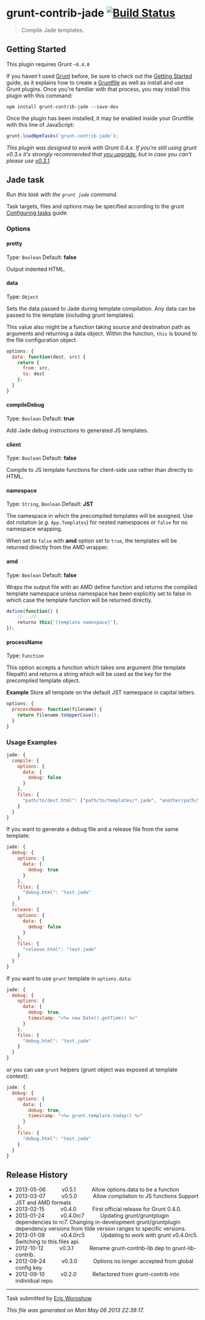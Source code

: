 # grunt-contrib-jade [![Build Status](https://travis-ci.org/gruntjs/grunt-contrib-jade.png?branch=master)](https://travis-ci.org/gruntjs/grunt-contrib-jade)

> Compile Jade templates.



## Getting Started
This plugin requires Grunt `~0.4.0`

If you haven't used [Grunt](http://gruntjs.com/) before, be sure to check out the [Getting Started](http://gruntjs.com/getting-started) guide, as it explains how to create a [Gruntfile](http://gruntjs.com/sample-gruntfile) as well as install and use Grunt plugins. Once you're familiar with that process, you may install this plugin with this command:

```shell
npm install grunt-contrib-jade --save-dev
```

Once the plugin has been installed, it may be enabled inside your Gruntfile with this line of JavaScript:

```js
grunt.loadNpmTasks('grunt-contrib-jade');
```

*This plugin was designed to work with Grunt 0.4.x. If you're still using grunt v0.3.x it's strongly recommended that [you upgrade](http://gruntjs.com/upgrading-from-0.3-to-0.4), but in case you can't please use [v0.3.1](https://github.com/gruntjs/grunt-contrib-jade/tree/grunt-0.3-stable).*



## Jade task
_Run this task with the `grunt jade` command._

Task targets, files and options may be specified according to the grunt [Configuring tasks](http://gruntjs.com/configuring-tasks) guide.
### Options

#### pretty
Type: `Boolean`
Default: **false**

Output indented HTML.

#### data
Type: `Object`

Sets the data passed to Jade during template compilation. Any data can be passed to the template (including grunt templates).

This value also might be a function taking source and destination path as arguments and returning a data object. Within the function, `this` is bound to the file configuration object.

```js
options: {
  data: function(dest, src) {
    return {
      from: src,
      to: dest
    };
  }
}
```


#### compileDebug
Type: `Boolean`
Default: **true**

Add Jade debug instructions to generated JS templates.

#### client
Type: `Boolean`
Default: **false**

Compile to JS template functions for client-side use rather than directly to HTML.

#### namespace
Type: `String`, `Boolean`
Default: **JST**

The namespace in which the precompiled templates will be assigned. Use dot notation (*e.g.* `App.Templates`) for nested namespaces or `false` for no namespace wrapping.

When set to `false` with **amd** option set to `true`, the templates will be returned directly from the AMD wrapper.


#### amd
Type: `Boolean`
Default: **false**

Wraps the output file with an AMD define function and returns the compiled template namespace unless namespace has been explicitly set to false in which case the template function will be returned directly.

```js
define(function() {
    //...//
    returns this['[template namespace]'];
});
```

#### processName
Type: `Function`

This option accepts a function which takes one argument (the template filepath) and returns a string which will be used as the key for the precompiled template object.

**Example**
Store all template on the default JST namespace in capital letters.

```js
options: {
  processName: function(filename) {
    return filename.toUpperCase();
  }
}
```

### Usage Examples

```js
jade: {
  compile: {
    options: {
      data: {
        debug: false
      }
    },
    files: {
      "path/to/dest.html": ["path/to/templates/*.jade", "another/path/tmpl.jade"]
    }
  }
}
```

If you want to generate a debug file and a release file from the same template:

```js
jade: {
  debug: {
    options: {
      data: {
        debug: true
      }
    },
    files: {
      "debug.html": "test.jade"
    }
  },
  release: {
    options: {
      data: {
        debug: false
      }
    },
    files: {
      "release.html": "test.jade"
    }
  }
}
```

If you want to use `grunt` template in `options.data`:

```js
jade: {
  debug: {
    options: {
      data: {
        debug: true,
        timestamp: "<%= new Date().getTime() %>"
      }
    },
    files: {
      "debug.html": "test.jade"
    }
  }
}
```

or you can use `grunt` helpers (grunt object was exposed at template context):

```js
jade: {
  debug: {
    options: {
      data: {
        debug: true,
        timestamp: "<%= grunt.template.today() %>"
      }
    },
    files: {
      "debug.html": "test.jade"
    }
  }
}
```


## Release History

 * 2013-05-06   v0.5.1   Allow options.data to be a function
 * 2013-03-07   v0.5.0   Allow compilation to JS functions Support JST and AMD formats
 * 2013-02-15   v0.4.0   First official release for Grunt 0.4.0.
 * 2013-01-24   v0.4.0rc7   Updating grunt/gruntplugin dependencies to rc7. Changing in-development grunt/gruntplugin dependency versions from tilde version ranges to specific versions.
 * 2013-01-09   v0.4.0rc5   Updating to work with grunt v0.4.0rc5. Switching to this.files api.
 * 2012-10-12   v0.3.1   Rename grunt-contrib-lib dep to grunt-lib-contrib.
 * 2012-09-24   v0.3.0   Options no longer accepted from global config key.
 * 2012-09-10   v0.2.0   Refactored from grunt-contrib into individual repo.

---

Task submitted by [Eric Woroshow](http://ericw.ca/)

*This file was generated on Mon May 06 2013 22:39:17.*
